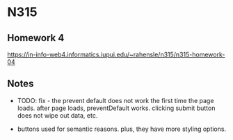# N315

## Homework 4

https://in-info-web4.informatics.iupui.edu/~rahensle/n315/n315-homework-04

## Notes

- TODO: fix - the prevent default does not work the first time the page loads.
  after page loads, preventDefault works. clicking submit button does not wipe out data, etc.

- buttons used for semantic reasons. plus, they have more styling options.

